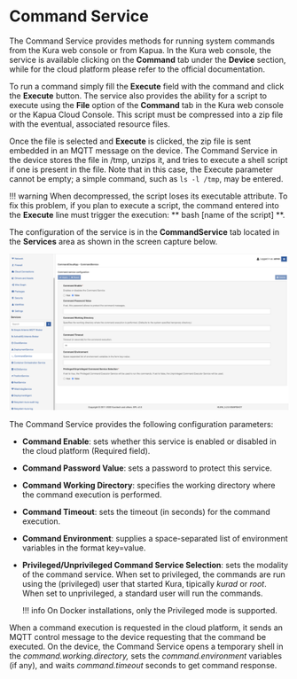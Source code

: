 # Command Service

The Command Service provides methods for running system commands from the Kura web console or from Kapua. In the Kura web console, the service is available clicking on the **Command** tab under the **Device** section, while for the cloud platform please refer to the official documentation.

To run a command simply fill the **Execute** field with the command and click the **Execute** button. The service also provides the ability for a script to execute using the **File** option of the **Command** tab in the Kura web console or the Kapua Cloud Console. This script must be compressed into a zip file with the eventual, associated resource files.

Once the file is selected and **Execute** is clicked, the zip file is sent embedded in an MQTT message on the device. The Command Service in the device stores the file in /tmp, unzips it, and tries to execute a shell script if one is present in the file. Note that in this case, the Execute parameter cannot be empty; a simple command, such as `ls -l /tmp`, may be entered.

!!! warning
    When decompressed, the script loses its executable attribute. To fix this problem, if you plan to execute a script, the command entered into the **Execute** line must trigger the execution:
    ** bash [name of the script] **.

The configuration of the service is in the **CommandService** tab located in the **Services** area as shown in the screen capture below.

![Command Service](./images/command-service.png)

The Command Service provides the following configuration parameters:

- **Command Enable**: sets whether this service is enabled or disabled in the cloud platform (Required field).

- **Command Password Value**: sets a password to protect this service.

- **Command Working Directory**: specifies the working directory where the command execution is performed.

- **Command Timeout**: sets the timeout (in seconds) for the command execution.

- **Command Environment**: supplies a space-separated list of environment variables in the format key=value.

- **Privileged/Unprivileged Command Service Selection**: sets the modality of the command service. When set to privileged, the commands are run using the (privileged) user that started Kura, tipically *kurad* or *root*. When set to unprivileged, a standard user will run the commands.

    !!! info
        On Docker installations, only the Privileged mode is supported.

When a command execution is requested in the cloud platform, it sends an MQTT control message to the device requesting that the command be executed. On the device, the Command Service opens a temporary shell in the _command.working.directory,_ sets the _command.environment_ variables (if any), and waits  _command.timeout_ seconds to get command response.
